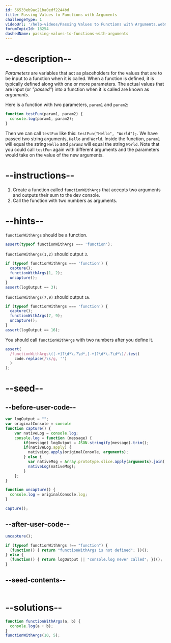 ```yaml
---
id: 56533eb9ac21ba0edf2244bd
title: Passing Values to Functions with Arguments
challengeType: 1
videoUrl: '/help-videos/Passing Values to Functions with Arguments.webm'
forumTopicId: 18254
dashedName: passing-values-to-functions-with-arguments
---
```


# --description--

<dfn>Parameters</dfn> are variables that act as placeholders for the values that are to be input to a function when it is called. When a function is defined, it is typically defined along with one or more parameters. The actual values that are input (or <dfn>"passed"</dfn>) into a function when it is called are known as <dfn>arguments</dfn>.

Here is a function with two parameters, `param1` and `param2`:

```js
function testFun(param1, param2) {
  console.log(param1, param2);
}
```

Then we can call `testFun` like this: `testFun("Hello", "World");`. We have passed two string arguments, `Hello` and `World`. Inside the function, `param1` will equal the string `Hello` and `param2` will equal the string `World`. Note that you could call `testFun` again with different arguments and the parameters would take on the value of the new arguments.

# --instructions--

<ol><li>Create a function called <code>functionWithArgs</code> that accepts two arguments and outputs their sum to the dev console.</li><li>Call the function with two numbers as arguments.</li></ol>

# --hints--

`functionWithArgs` should be a function.

```js
assert(typeof functionWithArgs === 'function');
```

`functionWithArgs(1,2)` should output `3`.

```js
if (typeof functionWithArgs === 'function') {
  capture();
  functionWithArgs(1, 2);
  uncapture();
}
assert(logOutput == 3);
```

`functionWithArgs(7,9)` should output `16`.

```js
if (typeof functionWithArgs === 'function') {
  capture();
  functionWithArgs(7, 9);
  uncapture();
}
assert(logOutput == 16);
```

You should call `functionWithArgs` with two numbers after you define it.

```js
assert(
  /functionWithArgs\([-+]?\d*\.?\d*,[-+]?\d*\.?\d*\)/.test(
    code.replace(/\s/g, '')
  )
);
```

# --seed--

## --before-user-code--

```js
var logOutput = "";
var originalConsole = console
function capture() {
    var nativeLog = console.log;
    console.log = function (message) {
        if(message) logOutput = JSON.stringify(message).trim();
        if(nativeLog.apply) {
          nativeLog.apply(originalConsole, arguments);
        } else {
          var nativeMsg = Array.prototype.slice.apply(arguments).join(' ');
          nativeLog(nativeMsg);
        }
    };
}

function uncapture() {
  console.log = originalConsole.log;
}

capture();
```

## --after-user-code--

```js
uncapture();

if (typeof functionWithArgs !== "function") { 
  (function() { return "functionWithArgs is not defined"; })();
} else {
  (function() { return logOutput || "console.log never called"; })();
}
```

## --seed-contents--

```js

```

# --solutions--

```js
function functionWithArgs(a, b) {
  console.log(a + b);
}
functionWithArgs(10, 5);
```
